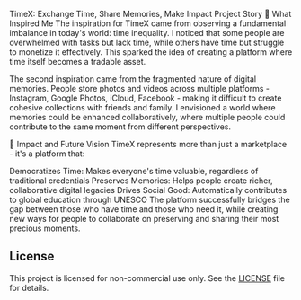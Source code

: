 TimeX: Exchange Time, Share Memories, Make Impact
Project Story
🌟 What Inspired Me
The inspiration for TimeX came from observing a fundamental imbalance in today's world: time inequality. I noticed that some people are overwhelmed with tasks but lack time, while others have time but struggle to monetize it effectively. This sparked the idea of creating a platform where time itself becomes a tradable asset.

The second inspiration came from the fragmented nature of digital memories. People store photos and videos across multiple platforms - Instagram, Google Photos, iCloud, Facebook - making it difficult to create cohesive collections with friends and family. I envisioned a world where memories could be enhanced collaboratively, where multiple people could contribute to the same moment from different perspectives.

🎯 Impact and Future Vision
TimeX represents more than just a marketplace - it's a platform that:

Democratizes Time: Makes everyone's time valuable, regardless of traditional credentials
Preserves Memories: Helps people create richer, collaborative digital legacies
Drives Social Good: Automatically contributes to global education through UNESCO
The platform successfully bridges the gap between those who have time and those who need it, while creating new ways for people to collaborate on preserving and sharing their most precious moments.

## License
This project is licensed for non-commercial use only. See the [LICENSE](./LICENSE) file for details.
